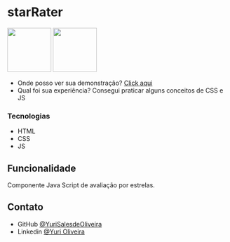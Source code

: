 # starRater

<div>

  <img src="https://user-images.githubusercontent.com/54549125/150289447-80e5ac85-96cb-4c3c-95bc-bff73b5c5c82.png" height="100"/>
  <img src="https://user-images.githubusercontent.com/54549125/150289458-c4417211-a689-4519-82cf-62c5cc7b9ccc.png" height="100"/>
  
</div>

- Onde posso ver sua demonstração? [Click aqui](https://yurisalesdeoliveira.github.io/starRater/)
- Qual foi sua experiência? Consegui praticar alguns conceitos de CSS e JS

### Tecnologias

- HTML
- CSS
- JS

## Funcionalidade

Componente Java Script de avaliação por estrelas.

## Contato

- GitHub [@YuriSalesdeOliveira](https://github.com/YuriSalesdeOliveira)
- Linkedin [@Yuri Oliveira](https://www.linkedin.com/in/yuri-oliveira-0703801a2/)


